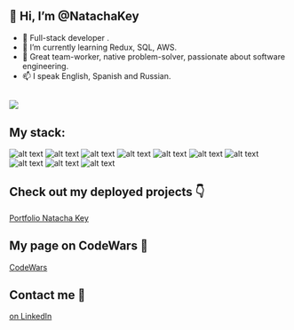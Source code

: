 ## 👋 Hi, I’m @NatachaKey
- 👀 Full-stack developer .
- 🌱 I’m currently learning Redux, SQL, AWS.
- 💞️ Great team-worker, native problem-solver, passionate about software engineering.
- 📫 I speak English, Spanish and Russian.

## [![](https://visitcount.itsvg.in/api?id=NatachaKey&label=My%20GitHub%20guests&color=11&icon=7&pretty=true)](https://visitcount.itsvg.in)

## My stack:
![alt text](https://img.shields.io/badge/Node.js-43853D?style=for-the-badge&logo=node.js&logoColor=white)
![alt text](https://img.shields.io/badge/Express.js-404D59?style=for-the-badge)
![alt text](https://img.shields.io/badge/MongoDB-4EA94B?style=for-the-badge&logo=mongodb&logoColor=white)
![alt text](https://img.shields.io/badge/React-20232A?style=for-the-badge&logo=react&logoColor=61DAFB)
![alt text](https://img.shields.io/badge/JavaScript-F7DF1E?style=for-the-badge&logo=javascript&logoColor=black)
![alt text](https://img.shields.io/badge/HTML-239120?style=for-the-badge&logo=html5&logoColor=white)
![alt text](https://img.shields.io/badge/CSS-239120?&style=for-the-badge&logo=css3&logoColor=white)
![alt text](https://img.shields.io/badge/Bootstrap-563D7C?style=for-the-badge&logo=bootstrap&logoColor=white)
![alt text](https://img.shields.io/badge/mocha.js-323330?style=for-the-badge&logo=mocha&logoColor=Brown)
![alt text](https://img.shields.io/badge/chai.js-323330?style=for-the-badge&logo=chai&logoColor=red)

## Check out my deployed projects 👇
[Portfolio Natacha Key](https://portfolio-natacha-key.glitch.me/)

## My page on CodeWars 🥊
[CodeWars](https://www.codewars.com/users/natachacodes)

## Contact me 📩

[on LinkedIn](https://www.linkedin.com/in/natalia-klyueva-997362109/)

<!---
NatachaKey/NatachaKey is a ✨ special ✨ repository because its `README.md` (this file) appears on your GitHub profile.
You can click the Preview link to take a look at your changes.
--->
